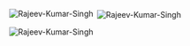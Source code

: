 <p><img align="left" src="https://github-readme-stats.vercel.app/api/top-langs?username=Rajeev-Kumar-Singh&show_icons=true&theme=radical&locale=en&layout=compact" alt="Rajeev-Kumar-Singh" /></p>

<p>&nbsp;<img align="center" src="https://github-readme-stats.vercel.app/api?username=Rajeev-Kumar-Singh&show_icons=true&theme=radical&locale=en" alt="Rajeev-Kumar-Singh" /></p>

<p><img align="center" src="https://github-readme-streak-stats.herokuapp.com/?user=Rajeev-Kumar-Singh&theme=radical" alt="Rajeev-Kumar-Singh" /></p>
